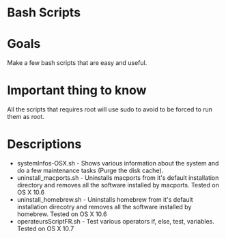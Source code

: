 # Bash Scripts

# Goals
Make a few bash scripts that are easy and useful.

# Important thing to know
All the scripts that requires root will use sudo to avoid to be forced to run them as root.

# Descriptions
* systemInfos-OSX.sh - Shows various information about the system and do a few maintenance tasks (Purge the disk cache).
* uninstall_macports.sh - Uninstalls macports from it's default installation directory and removes all the software installed by macports. Tested on OS X 10.6
* uninstall_homebrew.sh - Uninstalls homebrew from it's default installation direcotry and removes all the software installed by homebrew. Tested on OS X 10.6
* operateursScriptFR.sh - Test various operators if, else, test, variables. Tested on OS X 10.7

